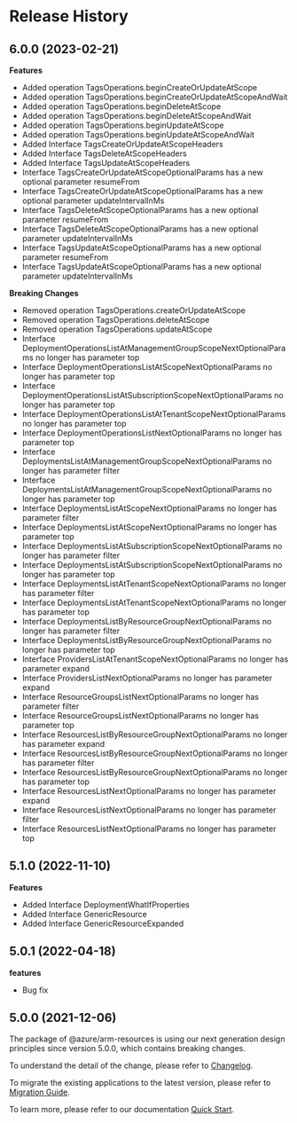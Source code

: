 # Release History
    
## 6.0.0 (2023-02-21)
    
**Features**

  - Added operation TagsOperations.beginCreateOrUpdateAtScope
  - Added operation TagsOperations.beginCreateOrUpdateAtScopeAndWait
  - Added operation TagsOperations.beginDeleteAtScope
  - Added operation TagsOperations.beginDeleteAtScopeAndWait
  - Added operation TagsOperations.beginUpdateAtScope
  - Added operation TagsOperations.beginUpdateAtScopeAndWait
  - Added Interface TagsCreateOrUpdateAtScopeHeaders
  - Added Interface TagsDeleteAtScopeHeaders
  - Added Interface TagsUpdateAtScopeHeaders
  - Interface TagsCreateOrUpdateAtScopeOptionalParams has a new optional parameter resumeFrom
  - Interface TagsCreateOrUpdateAtScopeOptionalParams has a new optional parameter updateIntervalInMs
  - Interface TagsDeleteAtScopeOptionalParams has a new optional parameter resumeFrom
  - Interface TagsDeleteAtScopeOptionalParams has a new optional parameter updateIntervalInMs
  - Interface TagsUpdateAtScopeOptionalParams has a new optional parameter resumeFrom
  - Interface TagsUpdateAtScopeOptionalParams has a new optional parameter updateIntervalInMs

**Breaking Changes**

  - Removed operation TagsOperations.createOrUpdateAtScope
  - Removed operation TagsOperations.deleteAtScope
  - Removed operation TagsOperations.updateAtScope
  - Interface DeploymentOperationsListAtManagementGroupScopeNextOptionalParams no longer has parameter top
  - Interface DeploymentOperationsListAtScopeNextOptionalParams no longer has parameter top
  - Interface DeploymentOperationsListAtSubscriptionScopeNextOptionalParams no longer has parameter top
  - Interface DeploymentOperationsListAtTenantScopeNextOptionalParams no longer has parameter top
  - Interface DeploymentOperationsListNextOptionalParams no longer has parameter top
  - Interface DeploymentsListAtManagementGroupScopeNextOptionalParams no longer has parameter filter
  - Interface DeploymentsListAtManagementGroupScopeNextOptionalParams no longer has parameter top
  - Interface DeploymentsListAtScopeNextOptionalParams no longer has parameter filter
  - Interface DeploymentsListAtScopeNextOptionalParams no longer has parameter top
  - Interface DeploymentsListAtSubscriptionScopeNextOptionalParams no longer has parameter filter
  - Interface DeploymentsListAtSubscriptionScopeNextOptionalParams no longer has parameter top
  - Interface DeploymentsListAtTenantScopeNextOptionalParams no longer has parameter filter
  - Interface DeploymentsListAtTenantScopeNextOptionalParams no longer has parameter top
  - Interface DeploymentsListByResourceGroupNextOptionalParams no longer has parameter filter
  - Interface DeploymentsListByResourceGroupNextOptionalParams no longer has parameter top
  - Interface ProvidersListAtTenantScopeNextOptionalParams no longer has parameter expand
  - Interface ProvidersListNextOptionalParams no longer has parameter expand
  - Interface ResourceGroupsListNextOptionalParams no longer has parameter filter
  - Interface ResourceGroupsListNextOptionalParams no longer has parameter top
  - Interface ResourcesListByResourceGroupNextOptionalParams no longer has parameter expand
  - Interface ResourcesListByResourceGroupNextOptionalParams no longer has parameter filter
  - Interface ResourcesListByResourceGroupNextOptionalParams no longer has parameter top
  - Interface ResourcesListNextOptionalParams no longer has parameter expand
  - Interface ResourcesListNextOptionalParams no longer has parameter filter
  - Interface ResourcesListNextOptionalParams no longer has parameter top
    
    
## 5.1.0 (2022-11-10)
    
**Features**

  - Added Interface DeploymentWhatIfProperties
  - Added Interface GenericResource
  - Added Interface GenericResourceExpanded
    
## 5.0.1 (2022-04-18)

**features**

  - Bug fix

## 5.0.0 (2021-12-06)

The package of @azure/arm-resources is using our next generation design principles since version 5.0.0, which contains breaking changes.

To understand the detail of the change, please refer to [Changelog](https://aka.ms/js-track2-changelog).

To migrate the existing applications to the latest version, please refer to [Migration Guide](https://aka.ms/js-track2-migration-guide).

To learn more, please refer to our documentation [Quick Start](https://aka.ms/js-track2-quickstart).
